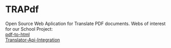 # TRAPdf
Open Source Web Aplication for Translate PDF documents.
Webs of interest for our School Project:  
[pdf-to-html](https://github.com/mgufrone/pdf-to-html/blob/master/README.md)  
[Translator-Api-Integration](https://cloud.google.com/translate/docs/getting-started)  
